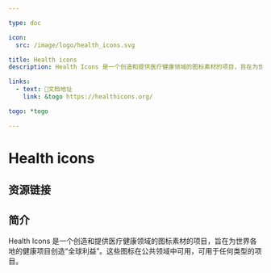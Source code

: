 ```yaml
---

type: doc

icon:
  src: /image/logo/health_icons.svg

title: Health icons
description: Health Icons 是一个创造和提供医疗健康领域的图标素材的项目，旨在为世界各地的健康项目创造“全球利益”。这些图标在公共领域中可用，可用于任何类型的项目。

links:
  - text: 📖文档地址
    link: &togo https://healthicons.org/

togo: *togo

---
```


<ShowLogo />

# Health icons

<ShowBreadcrumb />

## 资源链接

<ShowLinks />

## 简介

Health Icons 是一个创造和提供医疗健康领域的图标素材的项目，旨在为世界各地的健康项目创造“全球利益”。这些图标在公共领域中可用，可用于任何类型的项目。
